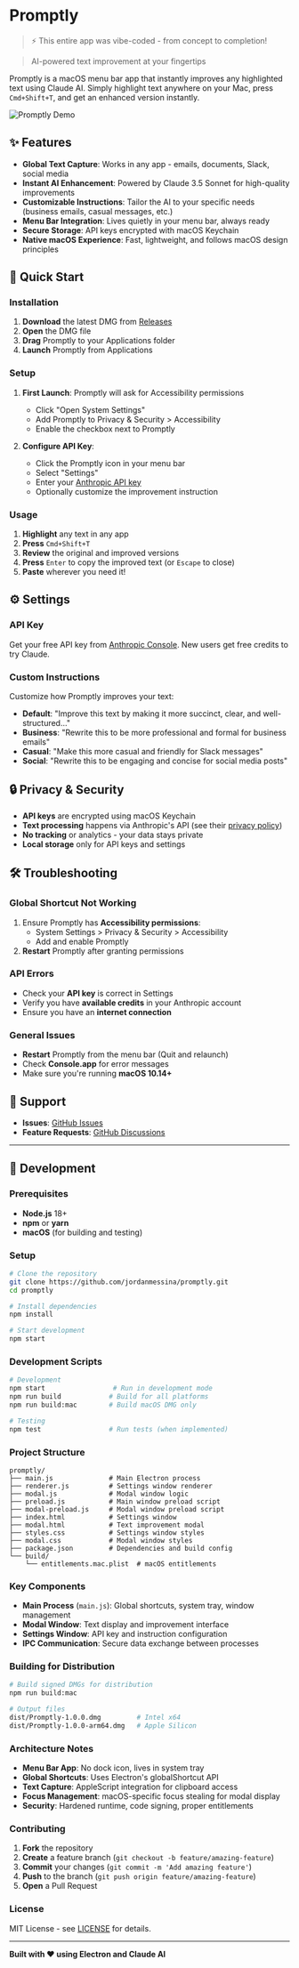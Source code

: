 # Promptly

> ⚡ This entire app was vibe-coded - from concept to completion!

> AI-powered text improvement at your fingertips

Promptly is a macOS menu bar app that instantly improves any highlighted text using Claude AI. Simply highlight text anywhere on your Mac, press `Cmd+Shift+T`, and get an enhanced version instantly.

![Promptly Demo](demo/demo.gif)

## ✨ Features

- **Global Text Capture**: Works in any app - emails, documents, Slack, social media
- **Instant AI Enhancement**: Powered by Claude 3.5 Sonnet for high-quality improvements
- **Customizable Instructions**: Tailor the AI to your specific needs (business emails, casual messages, etc.)
- **Menu Bar Integration**: Lives quietly in your menu bar, always ready
- **Secure Storage**: API keys encrypted with macOS Keychain
- **Native macOS Experience**: Fast, lightweight, and follows macOS design principles

## 🚀 Quick Start

### Installation

1. **Download** the latest DMG from [Releases](../../releases)
2. **Open** the DMG file
3. **Drag** Promptly to your Applications folder
4. **Launch** Promptly from Applications

### Setup

1. **First Launch**: Promptly will ask for Accessibility permissions
   - Click "Open System Settings"
   - Add Promptly to Privacy & Security > Accessibility
   - Enable the checkbox next to Promptly

2. **Configure API Key**: 
   - Click the Promptly icon in your menu bar
   - Select "Settings"
   - Enter your [Anthropic API key](https://console.anthropic.com/)
   - Optionally customize the improvement instruction

### Usage

1. **Highlight** any text in any app
2. **Press** `Cmd+Shift+T`
3. **Review** the original and improved versions
4. **Press** `Enter` to copy the improved text (or `Escape` to close)
5. **Paste** wherever you need it!

## ⚙️ Settings

### API Key
Get your free API key from [Anthropic Console](https://console.anthropic.com/). New users get free credits to try Claude.

### Custom Instructions
Customize how Promptly improves your text:

- **Default**: "Improve this text by making it more succinct, clear, and well-structured..."
- **Business**: "Rewrite this to be more professional and formal for business emails"
- **Casual**: "Make this more casual and friendly for Slack messages"
- **Social**: "Rewrite this to be engaging and concise for social media posts"

## 🔒 Privacy & Security

- **API keys** are encrypted using macOS Keychain
- **Text processing** happens via Anthropic's API (see their [privacy policy](https://www.anthropic.com/privacy))
- **No tracking** or analytics - your data stays private
- **Local storage** only for API keys and settings

## 🛠️ Troubleshooting

### Global Shortcut Not Working
1. Ensure Promptly has **Accessibility permissions**:
   - System Settings > Privacy & Security > Accessibility
   - Add and enable Promptly
2. **Restart** Promptly after granting permissions

### API Errors
- Check your **API key** is correct in Settings
- Verify you have **available credits** in your Anthropic account
- Ensure you have an **internet connection**

### General Issues
- **Restart** Promptly from the menu bar (Quit and relaunch)
- Check **Console.app** for error messages
- Make sure you're running **macOS 10.14+**

## 💝 Support

- **Issues**: [GitHub Issues](../../issues)
- **Feature Requests**: [GitHub Discussions](../../discussions)

---

## 🔧 Development

### Prerequisites

- **Node.js** 18+ 
- **npm** or **yarn**
- **macOS** (for building and testing)

### Setup

```bash
# Clone the repository
git clone https://github.com/jordanmessina/promptly.git
cd promptly

# Install dependencies
npm install

# Start development
npm start
```

### Development Scripts

```bash
# Development
npm start                 # Run in development mode
npm run build            # Build for all platforms
npm run build:mac        # Build macOS DMG only

# Testing
npm test                 # Run tests (when implemented)
```

### Project Structure

```
promptly/
├── main.js              # Main Electron process
├── renderer.js          # Settings window renderer
├── modal.js             # Modal window logic
├── preload.js           # Main window preload script
├── modal-preload.js     # Modal window preload script
├── index.html           # Settings window
├── modal.html           # Text improvement modal
├── styles.css           # Settings window styles
├── modal.css            # Modal window styles
├── package.json         # Dependencies and build config
└── build/
    └── entitlements.mac.plist  # macOS entitlements
```

### Key Components

- **Main Process** (`main.js`): Global shortcuts, system tray, window management
- **Modal Window**: Text display and improvement interface  
- **Settings Window**: API key and instruction configuration
- **IPC Communication**: Secure data exchange between processes

### Building for Distribution

```bash
# Build signed DMGs for distribution
npm run build:mac

# Output files
dist/Promptly-1.0.0.dmg         # Intel x64
dist/Promptly-1.0.0-arm64.dmg   # Apple Silicon
```

### Architecture Notes

- **Menu Bar App**: No dock icon, lives in system tray
- **Global Shortcuts**: Uses Electron's globalShortcut API
- **Text Capture**: AppleScript integration for clipboard access
- **Focus Management**: macOS-specific focus stealing for modal display
- **Security**: Hardened runtime, code signing, proper entitlements

### Contributing

1. **Fork** the repository
2. **Create** a feature branch (`git checkout -b feature/amazing-feature`)
3. **Commit** your changes (`git commit -m 'Add amazing feature'`)
4. **Push** to the branch (`git push origin feature/amazing-feature`)
5. **Open** a Pull Request

### License

MIT License - see [LICENSE](LICENSE) for details.

---

**Built with ❤️ using Electron and Claude AI**